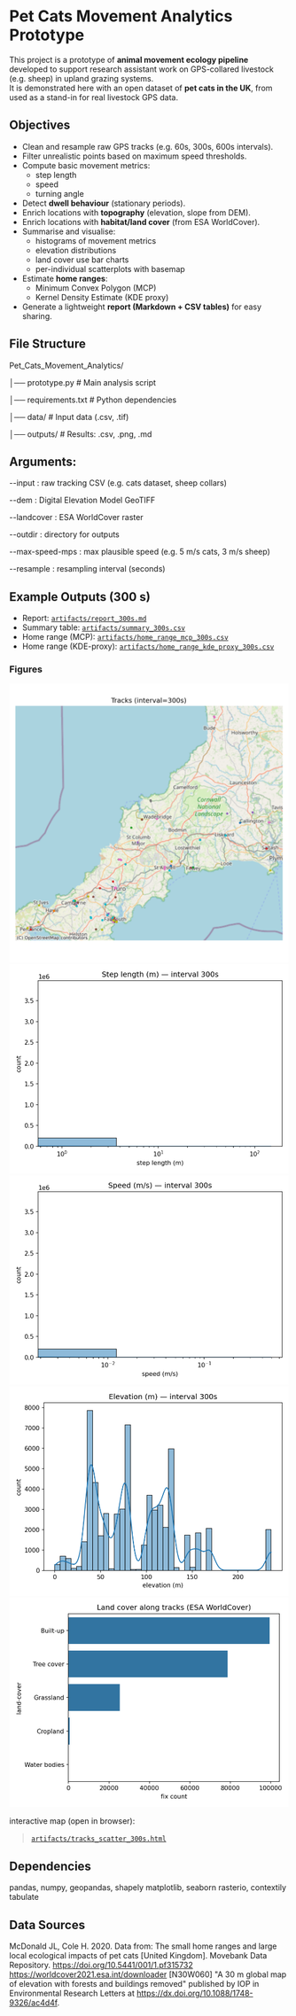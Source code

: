 # Pet Cats Movement Analytics Prototype

This project is a prototype of **animal movement ecology pipeline** developed to support research assistant work on GPS-collared livestock (e.g. sheep) in upland grazing systems.  
It is demonstrated here with an open dataset of **pet cats in the UK**, from used as a stand-in for real livestock GPS data.

## Objectives

- Clean and resample raw GPS tracks (e.g. 60s, 300s, 600s intervals).
- Filter unrealistic points based on maximum speed thresholds.
- Compute basic movement metrics:
  - step length
  - speed
  - turning angle
- Detect **dwell behaviour** (stationary periods).
- Enrich locations with **topography** (elevation, slope from DEM).
- Enrich locations with **habitat/land cover** (from ESA WorldCover).
- Summarise and visualise:
  - histograms of movement metrics
  - elevation distributions
  - land cover use bar charts
  - per-individual scatterplots with basemap
- Estimate **home ranges**:
  - Minimum Convex Polygon (MCP)
  - Kernel Density Estimate (KDE proxy)
- Generate a lightweight **report (Markdown + CSV tables)** for easy sharing.

## File Structure

Pet_Cats_Movement_Analytics/

│── prototype.py # Main analysis script

│── requirements.txt # Python dependencies

│── data/ # Input data (.csv, .tif)

│── outputs/ # Results: .csv, .png, .md


## Arguments:

--input : raw tracking CSV (e.g. cats dataset, sheep collars)

--dem : Digital Elevation Model GeoTIFF

--landcover : ESA WorldCover raster

--outdir : directory for outputs

--max-speed-mps : max plausible speed (e.g. 5 m/s cats, 3 m/s sheep)

--resample : resampling interval (seconds)

## Example Outputs (300 s)

- Report: [`artifacts/report_300s.md`](artifacts/report_300s.md)
- Summary table: [`artifacts/summary_300s.csv`](artifacts/summary_300s.csv)
- Home range (MCP): [`artifacts/home_range_mcp_300s.csv`](artifacts/home_range_mcp_300s.csv)
- Home range (KDE-proxy): [`artifacts/home_range_kde_proxy_300s.csv`](artifacts/home_range_kde_proxy_300s.csv)

### Figures
![Tracks](artifacts/tracks_scatter_300s.png)
![Step length](artifacts/hist_step_length_300s.png)
![Speed](artifacts/hist_speed_300s.png)
![Elevation](artifacts/hist_elevation_300s.png)
![Land cover](artifacts/landcover_bar_300s.png)

interactive map (open in browser):  
> [`artifacts/tracks_scatter_300s.html`](artifacts/tracks_scatter_300s.html)


## Dependencies

  pandas, numpy, geopandas, shapely
  matplotlib, seaborn
  rasterio, contextily
  tabulate
  
## Data Sources

McDonald JL, Cole H. 2020. Data from: The small home ranges and large local ecological impacts of pet cats [United Kingdom]. 
Movebank Data Repository. https://doi.org/10.5441/001/1.pf315732
https://worldcover2021.esa.int/downloader [N30W060]
"A 30 m global map of elevation with forests and buildings removed" published by IOP in Environmental Research Letters at https://dx.doi.org/10.1088/1748-9326/ac4d4f.
